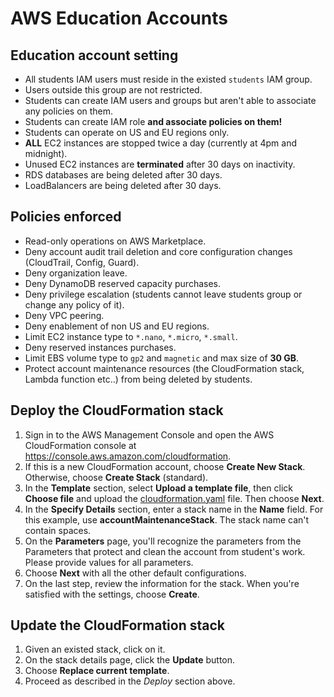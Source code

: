 # AWS Education Accounts

## Education account setting

- All students IAM users must reside in the existed `students` IAM group.
- Users outside this group are not restricted.
- Students can create IAM users and groups but aren't able to associate any policies on them.
- Students can create IAM role **and associate policies on them!**
- Students can operate on US and EU regions only.
- **ALL** EC2 instances are stopped twice a day (currently at 4pm and midnight).
- Unused EC2 instances are **terminated** after 30 days on inactivity.
- RDS databases are being deleted after 30 days.
- LoadBalancers are being deleted after 30 days.

## Policies enforced

- Read-only operations on AWS Marketplace.
- Deny account audit trail deletion and core configuration changes (CloudTrail, Config, Guard).
- Deny organization leave.
- Deny DynamoDB reserved capacity purchases.
- Deny privilege escalation (students cannot leave students group or change any policy of it).
- Deny VPC peering.
- Deny enablement of non US and EU regions.
- Limit EC2 instance type to `*.nano`, `*.micro`, `*.small`.
- Deny reserved instances purchases.
- Limit EBS volume type to `gp2` and `magnetic` and max size of **30 GB**.
- Protect account maintenance resources (the CloudFormation stack, Lambda function etc..) from being deleted by students. 

## Deploy the CloudFormation stack 

1. Sign in to the AWS Management Console and open the AWS CloudFormation console at [https://console\.aws\.amazon\.com/cloudformation](https://console.aws.amazon.com/cloudformation/).
2. If this is a new CloudFormation account, choose **Create New Stack**\. Otherwise, choose **Create Stack** (standard).
3. In the **Template** section, select **Upload a template file**, then click **Choose file** and upload the [cloudformation.yaml](cloudformation.yaml) file. Then choose **Next**.
4. In the **Specify Details** section, enter a stack name in the **Name** field. For this example, use **accountMaintenanceStack**. The stack name can't contain spaces.
5. On the **Parameters** page, you'll recognize the parameters from the Parameters that protect and clean the account from student's work. Please provide values for all parameters.
6. Choose **Next** with all the other default configurations.
7. On the last step, review the information for the stack\. When you're satisfied with the settings, choose **Create**.

## Update the CloudFormation stack 

1. Given an existed stack, click on it.
2. On the stack details page, click the **Update** button.
3. Choose **Replace current template**.
4. Proceed as described in the _Deploy_ section above.




